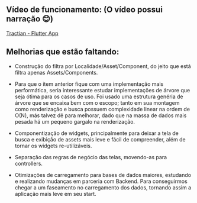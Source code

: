 ## Vídeo de funcionamento: (O vídeo possui narração 😊)

[Tractian - Flutter App](https://youtu.be/Vc8upcwvzqc)

## Melhorias que estão faltando:

- Construção do filtra por Localidade/Asset/Component, do jeito que está filtra apenas Assets/Components.

- Para que o item anterior fique com uma implementação mais performática, seria interessante estudar implementações de árvore que seja ótima para os casos de uso.
Foi usado uma estrutura genéria de árvore que se encaixa bem com o escopo; tanto em sua montagem como renderização e busca possuem complexidade linear na ordem de O(N),
más talvez dê para melhorar, dado que na massa de dados mais pesada há um pequeno gargalo na renderização.

- Componentização de widgets, principalmente para deixar a tela de busca e exibição de assets mais leve e fácil de compreender, além de tornar os widgets re-utilizáveis.

- Separação das regras de negócio das telas, movendo-as para controllers.

- Otimizações de carregamento para bases de dados maiores, estudando e realizando mudanças em parceria com Backend. Para conseguirmos chegar a um faseamento no carregamento dos dados,
tornando assim a aplicação mais leve em seu start.